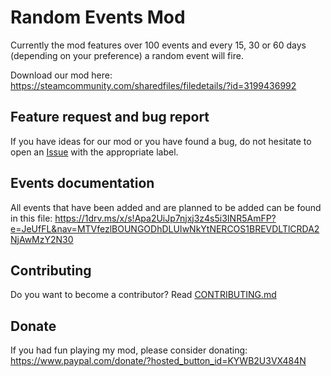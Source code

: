 # Random Events Mod
Currently the mod features over 100 events and every 15, 30 or 60 days (depending on your preference) a random event will fire.

Download our mod here: https://steamcommunity.com/sharedfiles/filedetails/?id=3199436992

## Feature request and bug report
If you have ideas for our mod or you have found a bug, do not hesitate to open an [Issue](https://github.com/klimPaskov/Random-Events-Mod/issues) with the appropriate label.

## Events documentation
All events that have been added and are planned to be added can be found in this file: https://1drv.ms/x/s!Apa2UiJp7njxj3z4s5i3INR5AmFP?e=JeUfFL&nav=MTVfezlBOUNGODhDLUIwNkYtNERCOS1BREVDLTlCRDA2NjAwMzY2N30

## Contributing
Do you want to become a contributor? Read [CONTRIBUTING.md](CONTRIBUTING.md)

## Donate
If you had fun playing my mod, please consider donating: https://www.paypal.com/donate/?hosted_button_id=KYWB2U3VX484N
